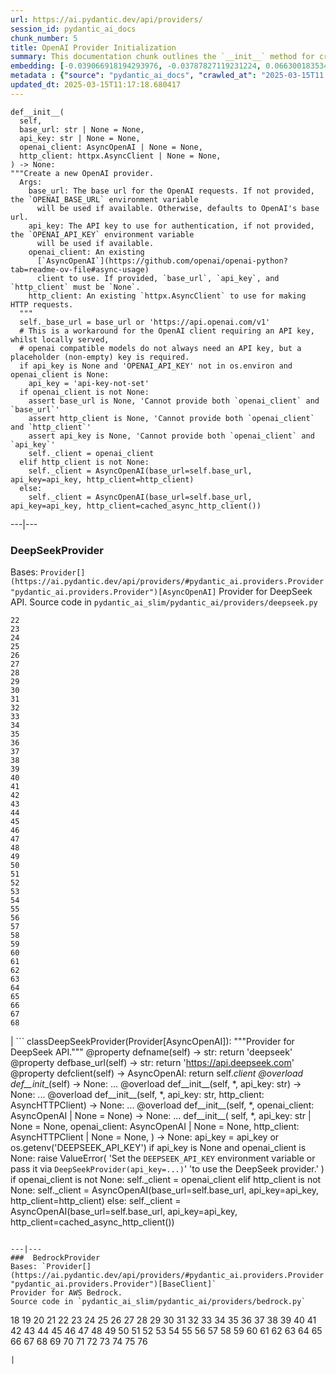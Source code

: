 ```yaml
---
url: https://ai.pydantic.dev/api/providers/
session_id: pydantic_ai_docs
chunk_number: 5
title: OpenAI Provider Initialization
summary: This documentation chunk outlines the `__init__` method for creating a new OpenAI provider, detailing parameters such as `base_url`, `api_key`, an instance of `AsyncOpenAI`, and an optional `http_client`. It explains the fallback mechanisms for `base_url` and `api_key` using environment variables.
embedding: [-0.039066918194293976, -0.03787827119231224, 0.06630018353462219, -0.03235765919089317, -0.002311261370778084, 0.0011919504031538963, -0.008096017874777317, 0.02333713509142399, 0.01912403665482998, -0.027682306244969368, 0.030957693234086037, -0.06973405182361603, 0.03840655833482742, -0.06350025534629822, 0.0007490962743759155, 0.013405315577983856, -0.012698729522526264, 0.019414594396948814, -0.026137063279747963, 0.03322933241724968, 0.03927823528647423, -0.008479027077555656, 0.012144027277827263, 0.015056216157972813, 0.008195072412490845, -0.008412990719079971, -0.015597711317241192, -0.0022056035231798887, -0.03098410740494728, -0.041127242147922516, 0.05100623518228531, -0.022042829543352127, -0.0277615487575531, -0.0017020788509398699, -0.014686414040625095, -0.04115365818142891, -0.020339099690318108, 0.02852756716310978, 0.006451720837503672, 0.0003774372162297368, 0.03690093755722046, -0.057477764785289764, 0.01345154084265232, -0.009793143719434738, -0.020074954256415367, 0.023931460455060005, -0.011252540163695812, 0.004302247893065214, 0.04051971063017845, -0.008003567345440388, 0.0008535157539881766, 0.04765160381793976, 0.007158306427299976, -0.06566623598337173, -0.014316612854599953, -0.043768685311079025, -0.02055041491985321, 0.005329108331352472, -0.009614846669137478, 0.009073351509869099, 0.02064286544919014, 0.010744063183665276, -0.02006174810230732, 0.018331604078412056, -0.007138495333492756, -0.001619533752091229, -0.030746378004550934, 0.006795108318328857, -0.03801034390926361, 9.348226740257815e-05, -0.003097090171650052, 0.030561476945877075, -0.043636612594127655, -0.020801352337002754, -0.0012150630354881287, -0.02942565828561783, 0.019361766055226326, 0.12298551201820374, -0.005292788147926331, -0.019824018701910973, -0.033202920109033585, 0.014237369410693645, -0.009713901206851006, -0.007587540429085493, -0.019137242808938026, -0.015703368932008743, -0.08172620087862015, -0.0153335677459836, 0.00652766227722168, 0.0010458456818014383, -0.010565766133368015, -0.061017297208309174, -0.03219917044043541, 0.027021946385502815, 0.049949657171964645, -0.000806465104687959, -0.0010879436740651727, -0.015122252516448498, 1.4948392163205426e-05, 0.03631981834769249, 0.006068711634725332, -0.04825913533568382, -0.04276493564248085, 0.01439585629850626, 0.05005531385540962, -0.005920130759477615, 0.03407459333539009, 0.025714432820677757, 0.014937351457774639, -0.009588432498276234, -0.0846317857503891, 0.0012926553608849645, 0.03256897255778313, -0.0029996868688613176, -0.01916365697979927, -0.007131891790777445, 0.007244152948260307, 0.017314648255705833, -0.017710864543914795, -0.0007594143971800804, -0.07512259483337402, -0.04205174744129181, 0.04738745838403702, 0.022940918803215027, 0.0358179472386837, 0.006814918946474791, 0.019084414467215538, -0.04630446806550026, -0.0685189887881279, -0.06297196447849274, -0.015465639531612396, 0.036557551473379135, 0.06107012555003166, -0.03354630619287491, -0.05068926140666008, -0.0479157492518425, -0.06323610991239548, 0.024459747597575188, -0.02691628783941269, 0.005058360286056995, -0.028765296563506126, -0.007930927909910679, 0.018820270895957947, 0.04091592878103256, -0.019308937713503838, 0.0073167928494513035, -0.0003679445362649858, -0.0649266317486763, -0.00035907095298171043, 0.04038764163851738, -0.017975009977817535, -0.019731568172574043, -0.04487809166312218, 0.0104072792455554, -0.027233261615037918, -0.015637332573533058, 0.020920217037200928, 0.04088951274752617, 0.03304443135857582, -0.021514540538191795, 0.00014878743968438357, 0.06603603810071945, -0.010242189280688763, -0.0029353017453104258, -0.019863639026880264, 0.027391748502850533, -0.012705333530902863, -0.015967514365911484, -0.09905405342578888, -0.022491874173283577, 0.0052861846052110195, 0.027682306244969368, -0.02618989162147045, 0.01070444192737341, 0.036108504980802536, -0.02905585616827011, -0.00946956779807806, 0.004483846947550774, -0.023363549262285233, -0.05557592958211899, 0.011404423043131828, 0.026084234938025475, -0.04128573089838028, -0.003092137398198247, -0.024552198126912117, 0.01742030680179596, 0.006821522489190102, -0.00511449109762907, 0.04197250306606293, 0.015478846617043018, -0.0012224920792505145, -0.0035659458953887224, 0.033784035593271255, -0.0056328740902245045, 0.044085659086704254, -0.0416291169822216, 0.020840972661972046, -0.039066918194293976, 0.04736104607582092, 0.02028626948595047, -0.007131891790777445, -0.025754055008292198, 0.022676775231957436, -0.03917257487773895, 0.03972727805376053, -0.04876101016998291, -0.011199711821973324, 0.004067820031195879, 0.002730590058490634, -0.0044706398621201515, 0.033916108310222626, -0.038961261510849, -0.008782792836427689, 0.014290198683738708, -0.03972727805376053, -0.02632196433842182, -0.027391748502850533, 0.023812593892216682, 0.0026447433046996593, 0.03956879302859306, 0.008855432271957397, 0.05037228763103485, -0.006243707146495581, 0.006263518240302801, 0.05969657748937607, -0.00013021481572650373, -0.0008741520578041673, -0.06487379968166351, 0.003892824286594987, 0.0005381936789490283, 0.025014450773596764, 0.04149704426527023, -0.00614465307444334, -0.006484738551080227, 0.030561476945877075, -0.012540243566036224, 0.0014800326898694038, -0.028289837762713432, 0.0600135512650013, -0.03631981834769249, 0.023706937208771706, -0.01562412641942501, 0.004576297476887703, 0.03544814512133598, 0.03774619847536087, -0.0016178828664124012, -0.02457861229777336, -0.05679099261760712, 0.0045465813018381596, 0.01294306293129921, 0.04321398213505745, -0.02431446872651577, 0.02171264961361885, 0.007396036293357611, 0.018556125462055206, -0.027154017239809036, -0.00444422522559762, -0.013312865048646927, -0.047308217734098434, -0.02690308168530464, -0.017354270443320274, 0.035210415720939636, -0.02566160447895527, -0.029214343056082726, 0.01294306293129921, -0.02534463070333004, -0.005107887554913759, 0.004034801851958036, 0.005669193807989359, 0.027972865849733353, 0.01989005319774151, 0.029452072456479073, 0.03774619847536087, -0.028950197622179985, 0.002507718512788415, -0.007534711621701717, 0.031274665147066116, 0.006197481881827116, -0.03021809086203575, -0.021778684109449387, 0.010222378186881542, 0.0034371756482869387, 0.012077990919351578, -0.00567579735070467, 0.021527748554944992, -0.007970549166202545, -0.0056493827141821384, -0.000679345743265003, -0.04844403639435768, -0.0032621801365166903, 0.007792252115905285, 0.005982865113765001, 0.008591288700699806, -0.054070305079221725, 0.012619486078619957, -0.02427484653890133, 0.055417440831661224, -0.008082810789346695, 0.04886666685342789, 0.03555380180478096, 0.08626947551965714, 0.023574864491820335, -0.002324468456208706, 0.0019893355201929808, -0.028686054050922394, 0.005702211521565914, 0.012520432472229004, -0.0018523108446970582, 0.037059422582387924, -0.026810631155967712, -0.03201426938176155, 0.017565585672855377, -0.024288054555654526, -0.03008601814508438, -0.02918792888522148, -0.02225414477288723, 0.02126360312104225, -0.0005596554256044328, -0.0126525042578578, -0.03296519070863724, -0.04902515187859535, -0.0215013325214386, -0.021567368879914284, 0.013154378160834312, -0.0291086845099926, 0.013656252063810825, 0.04651578515768051, -0.02995394542813301, -0.02064286544919014, -0.01417133305221796, 0.04675351455807686, -0.03246331587433815, -0.017763692885637283, 0.015254324302077293, -0.003417364787310362, -0.019084414467215538, 0.05473066866397858, -0.01607317104935646, 0.03285953029990196, 0.027682306244969368, -0.04825913533568382, 0.003447081195190549, -0.029161512851715088, 0.011721396818757057, -0.03666320815682411, 0.045696936547756195, 0.04580259323120117, 0.04347812756896019, -0.001600548392161727, 0.02315223403275013, 0.014646792784333229, -0.013616630807518959, 0.024010702967643738, 0.017446720972657204, -0.06387005746364594, -0.012989288195967674, 0.011140279471874237, -0.037323568016290665, 0.0041173468343913555, 0.03243689984083176, -0.038802776485681534, 0.037640541791915894, -0.017050504684448242, -0.020788144320249557, -0.0009038682328537107, 0.00463572982698679, 0.012771368958055973, -0.005560234189033508, 0.02529180236160755, 0.00690736947581172, 0.018833477050065994, 0.03299160301685333, -0.01003087405115366, -0.023627694696187973, -0.02118436060845852, -0.030878450721502304, 0.024327674880623817, 0.015544882975518703, -0.003211002331227064, 0.0010689583141356707, 0.022901296615600586, 0.0167995672672987, -0.011787432245910168, -0.017169369384646416, 0.014633585698902607, 0.01115348655730486, -0.008663928136229515, -0.010968585498631, -0.05758342519402504, 0.02968980185687542, 0.014052468352019787, -0.04123290255665779, -0.002017400925979018, -0.04759877547621727, 0.005061662290245295, 0.020629657432436943, 0.024974828585982323, 0.01417133305221796, 0.03703301027417183, 0.03138032555580139, 0.005434765946120024, -0.010717649012804031, 0.010565766133368015, 0.032172758132219315, -0.04572335258126259, -0.007732819765806198, 0.025450289249420166, 0.042157404124736786, -0.039648037403821945, 0.0194806307554245, 0.030033189803361893, -0.020352305844426155, 0.002443333389237523, 0.012877027504146099, -0.010367657989263535, 0.014527928084135056, 0.00260181981138885, 0.00435507670044899, 0.020405136048793793, 0.028738882392644882, 0.0065870946273207664, -0.06429268419742584, -0.04379509761929512, -0.0721113532781601, -0.014712829142808914, 0.04178760200738907, 0.00785828847438097, -0.02646724320948124, 0.020656071603298187, -0.058058883994817734, 0.025054072961211205, -0.003357932437211275, 0.022267350926995277, -0.03724432364106178, -0.010004459880292416, -0.010446900501847267, -0.07359056174755096, -0.018146703019738197, -0.00473478389903903, 0.008452612906694412, 0.02024664916098118, -0.017129747197031975, -0.08795999735593796, -0.029874702915549278, -0.01745992712676525, -0.015729783102869987, 0.013385504484176636, -0.04527430608868599, -0.015003387816250324, 0.010532747954130173, 0.003466891823336482, -0.0016484245425090194, 0.03444439545273781, 0.009410135447978973, -0.010849720798432827, -0.028897369280457497, 0.038802776485681534, 0.012322324328124523, -0.017169369384646416, -0.008829018101096153, 0.04630446806550026, -0.025516323745250702, -0.06159841641783714, 0.002996385097503662, 0.027550233528017998, -0.020088162273168564, 0.000802750582806766, 0.0043319640681147575, -0.006478135008364916, -0.031776539981365204, 0.03251614421606064, 0.019176864996552467, -0.010915757156908512, -0.02718043327331543, -0.06497945636510849, -0.046093154698610306, 0.007481882814317942, 0.02109191007912159, -0.0023475810885429382, -0.00547438720241189, -0.011648756451904774, 0.0013504369417205453, -0.06915293633937836, 0.023839009925723076, 0.0036220764741301537, 0.056579675525426865, -0.02502765692770481, 0.00942994561046362, -0.01325343269854784, -0.005038549657911062, -0.008538459427654743, 0.024142775684595108, 0.02673138678073883, -0.014950558543205261, 0.017948593944311142, -0.004787612706422806, -0.014092090539634228, 0.036557551473379135, -0.045247893780469894, 0.004081027116626501, 0.028553981333971024, -0.03399535268545151, -0.027391748502850533, 0.0470176562666893, 0.0479157492518425, -0.04503657668828964, -0.004298945888876915, 0.029346413910388947, -0.01285061240196228, 0.026718180626630783, -0.041893262416124344, 0.022359801456332207, -0.00605550454929471, 0.008465819992125034, 0.0145543422549963, 0.0170108824968338, 0.008743171580135822, 0.009978044778108597, -0.011140279471874237, 0.0001750986702973023, -0.0007301109144464135, -0.029874702915549278, -0.026137063279747963, -0.009212027303874493, -0.022412629798054695, 0.002963367151096463, -0.041840434074401855, -0.017948593944311142, 0.005187130533158779, 0.01166196446865797, 0.03869711607694626, -0.008901657536625862, 0.026876667514443398, 0.024155981838703156, -0.04276493564248085, 0.019639117643237114, 0.022993747144937515, -0.027259675785899162, 0.003747544949874282, -0.02982187457382679, -0.056526847183704376, 0.046779926866292953, -0.016139207407832146, -0.003714527003467083, 0.01751275733113289, 0.01862216182053089, 0.00024226971436291933, 0.009522396139800549, 0.024327674880623817, 0.0159014780074358, 0.030323747545480728, -0.007574333343654871, 0.03956879302859306, -0.035580217838287354, 0.024301260709762573, 0.034101009368896484, -0.01957308128476143, -0.01070444192737341, 0.060383353382349014, -0.0145543422549963, -0.018780648708343506, -0.02368052303791046, 0.05483632534742355, 0.03151239827275276, -0.020840972661972046, 0.018635369837284088, 0.026572901755571365, -0.014078882522881031, -0.03259538859128952, -0.013748702593147755, 0.008611098863184452, -0.003598964074626565, -0.015003387816250324, -0.008446008898317814, 0.004866855684667826, 0.026493657380342484, -0.00293365097604692, -0.003985274583101273, -0.009958234615623951, -0.0018803761340677738, -0.0349198542535305, -0.02109191007912159, -0.016310900449752808, -0.0015468942001461983, -0.03079920820891857, -0.022373009473085403, -0.022940918803215027, 0.019982503727078438, 0.020840972661972046, 0.019916469231247902, 0.004322058521211147, 0.008029982447624207, -0.010578973218798637, -0.044085659086704254, -0.011094054207205772, -0.04625163972377777, -0.0007396035944111645, -0.008657324127852917, -0.0380631722509861, 0.03626699000597, 0.0011704887729138136, -0.025133315473794937, -0.003942351322621107, 0.0277615487575531, -0.01388077437877655, -0.03793109953403473, 0.03877636045217514, -0.017948593944311142, -0.016641080379486084, 0.008082810789346695, 7.062760414555669e-05, -0.02399749495089054, 0.02382580190896988, 0.005447973031550646, 0.005256468430161476, 0.0025919144973158836, -0.04397999867796898, 0.014805279672145844, 0.0479157492518425, -0.024472955614328384, 0.008340351283550262, 0.002496162196621299, 0.010255396366119385, 0.04236872121691704, -0.013735495507717133, -0.015967514365911484, -0.028765296563506126, -0.010988396592438221, -0.020590035244822502, 0.04696482792496681, -0.027074774727225304, 0.02311261184513569, 0.0335727222263813, 0.01916365697979927, -0.008875243365764618, 0.017578793689608574, 0.0041866847313940525, -0.019956089556217194, -0.005167319905012846, -0.029135098680853844, 0.008762981742620468, 0.03444439545273781, -0.031195422634482384, -0.026004990562796593, 0.028950197622179985, 0.010262000374495983, -0.02699553221464157, -0.0019909865222871304, 0.03330857679247856, -0.04812706261873245, 0.010235585272312164, -0.018067458644509315, -0.014659999869763851, -0.00453337375074625, 0.02302016131579876, -0.006342761218547821, -0.013042117469012737, -0.02395787462592125, 0.00213296408765018, 0.03227841481566429, -0.059538088738918304, 0.009462963789701462, -0.027021946385502815, -0.005438067484647036, -0.0026249324437230825, 0.0266389362514019, 0.04445546120405197, 0.018780648708343506, 0.018608955666422844, -0.008941279724240303, 0.018701406195759773, 0.033704791218042374, 0.010096910409629345, 0.006540869362652302, 0.016627874225378036, -0.025450289249420166, 0.03388969227671623, -0.011397819966077805, 0.0038069775328040123, 0.017671244218945503, 0.018146703019738197, 0.025133315473794937, -0.031987857073545456, -0.02064286544919014, 0.012619486078619957, -0.042923424392938614, -0.000939362624194473, 0.014316612854599953, 0.0010887691751122475, 0.003655094653367996, 0.0029534618370234966, -0.005768247880041599, -0.023006955161690712, -0.005183828994631767, 0.06772655993700027, 0.010869531892240047, -0.005556932650506496, 0.006227198056876659, 0.017446720972657204, -0.06286630779504776, -0.01854291930794716, -0.0185825414955616, 0.007046045269817114, -0.019691945984959602, -0.04239513352513313, -0.011721396818757057, -0.01773727871477604, 0.008234693668782711, 0.03901408985257149, -0.03550097346305847, -0.01513545960187912, 0.00454327929764986, -0.026203099638223648, 0.021699441596865654, 0.0064550223760306835, 0.008446008898317814, 0.026097441092133522, 0.006157860159873962, 0.0016088029369711876, -0.02534463070333004, -0.01777690090239048, 0.023165442049503326, -0.004866855684667826, -0.01862216182053089, 0.0029121891129761934, -0.005332409869879484, 0.030640721321105957, 0.036425478756427765, -0.018371224403381348, 0.025146523490548134, -0.009443153627216816, -0.0371650829911232, -0.019454216584563255, -0.008683739230036736, -0.015690162777900696, -0.012487414292991161, -0.05520612746477127, -0.0016855698777362704, -0.050662845373153687, -0.004166874103248119, -0.0003021148731932044, -0.01719578355550766, 0.009779936634004116, 0.01003087405115366, 0.008115828968584538, 0.00047463399823755026, -0.005249864887446165, 0.006418702658265829, -0.002373995492234826, -0.0022699886467307806, -0.004189986269921064, 0.010763874277472496, 0.01845046877861023, -0.023984288796782494, 0.033519890159368515, 0.009912009350955486, 0.011404423043131828, 0.01184026151895523, -0.005893716122955084, 0.03040299192070961, 0.0034371756482869387, 0.011741206981241703, 0.0010772128589451313, 0.03116900846362114, -0.01267231535166502, -0.008386576548218727, -0.05119113624095917, -0.017605207860469818, 0.03634623438119888, 0.006781900767236948, 0.007897909730672836, 0.01426378358155489, 0.004206495359539986, 0.03415383771061897, 0.038036756217479706, -0.011767622083425522, 0.0007709707133471966, 0.006504549644887447, -0.018384432420134544, -0.06159841641783714, 0.016271280124783516, 0.03877636045217514, 0.008683739230036736, 0.030033189803361893, -0.004860252141952515, 0.03753488138318062, 0.0037937702145427465, -0.018727820366621017, -0.03386327996850014, 0.009139387868344784, -0.051032647490501404, -0.00927145965397358, 0.02311261184513569, 0.01929572969675064, -0.004642333369702101, 0.009370513260364532, 0.00861770287156105, -0.11178579926490784, -0.04358378425240517, 0.002730590058490634, 9.477203275309876e-05, 0.03962162137031555, 0.015729783102869987, 0.0036583964247256517, 0.018344810232520103, 0.01661466620862484, 0.006570585537701845, 0.024076739326119423, -0.010664819739758968, -0.0007371272658929229, -0.0006355968653224409, 0.03515758737921715, -0.009073351509869099, -0.03098410740494728, 0.014633585698902607, 0.030878450721502304, -0.003764054039493203, -0.022320181131362915, 0.0016368682263419032, 0.01575619913637638, -0.005689004436135292, -0.007112081162631512, 0.015095838345587254, 0.024472955614328384, -0.022637153044342995, -0.008208279497921467, 0.004860252141952515, 0.005263071972876787, 0.02368052303791046, -0.004371585790067911, 0.02618989162147045, -0.028686054050922394, 0.05177225172519684, 0.037402812391519547, -0.0007086492259986699, 0.02319185622036457, -0.013491162098944187, 0.010843116790056229, -0.01314117107540369, 0.04957985505461693, 0.0025803581811487675, -0.028316251933574677, 0.01817311719059944, 0.012540243566036224, -0.02265036106109619, -0.042738523334264755, 0.002387202810496092, 0.04786292091012001, -0.0004162333789281547, -0.009007315151393414, 0.007329999934881926, 0.006880954839289188, 0.0618097297847271, -0.05090057849884033, -0.016192035749554634, -0.014329819940030575, -0.014950558543205261, 0.012573261745274067, -0.019374972209334373, 0.00345368473790586, -0.013893982395529747, -0.03433873876929283, 0.017354270443320274, 0.011827054433524609, 0.00035803913488052785, -0.015822233632206917, 0.02592574805021286, -0.003199446015059948, -0.01648259535431862, -0.017486343160271645, 0.0055701397359371185, 0.0215013325214386, -0.020312685519456863, 0.02140888385474682, 0.01751275733113289, 0.021725855767726898, -0.03452363982796669, 0.020365513861179352, -0.010242189280688763, 0.015505261719226837, 0.04722897335886955, -0.05018738657236099, -0.0501609742641449, -0.010136531665921211, -0.025688018649816513, 0.019308937713503838, -0.0021758873481303453, 0.027338918298482895, 0.002443333389237523, 0.03283311799168587, -0.027735134586691856, -0.037006594240665436, -0.021950379014015198, -0.021567368879914284, -0.0002383488172199577, 0.005372031591832638, 0.02212207205593586, 0.06973405182361603, 0.040097080171108246, -0.013187396340072155, 0.02208244986832142, -0.005081472918391228, 0.012031765654683113, 0.012758161872625351, -0.0024086644407361746, -0.010526143945753574, 0.02704836055636406, 0.058956973254680634, 0.007429054006934166, -0.01893913559615612, 0.0005840061930939555, -0.026440829038619995, 0.011774225160479546, 0.04907798394560814, 0.004348473157733679, -0.0264276210218668, 0.015571297146379948, 0.01876744069159031, 0.01199874747544527, 0.05436086654663086, 0.00877618882805109, -0.005480991210788488, 0.0007181419059634209, 0.012210062704980373, 0.00454327929764986, -0.02695591002702713, -0.027814378961920738, -0.0018077364657074213, 0.009951630607247353, -0.04020274057984352, -0.011886486783623695, -0.005368729587644339, -0.006788504309952259, 0.0208145584911108, -0.041127242147922516, 0.013365693390369415, -0.03206709772348404, -0.008716756477952003, -0.027708720415830612, 0.005002229940146208, 0.015386396087706089, -0.013550594449043274, 0.02942565828561783, -0.0098525770008564, -0.019559873268008232, -0.04221023619174957, -0.011899693869054317, 0.0019926372915506363, -0.054202377796173096, -0.0425272062420845, 0.04374226927757263, 0.026797423139214516, 0.04265927895903587, -0.017407098785042763, -0.051032647490501404, -0.005345616955310106, -0.003480099141597748, 0.027523819357156754, 0.012513828463852406, 0.009225234389305115, -0.004100837744772434, 0.01652221567928791, -0.020946631208062172, 0.006428608205169439, -0.003826788393780589, -0.009060144424438477, -0.024288054555654526, -0.02950490079820156, -0.013127963989973068, 0.01987684704363346, 0.029531314969062805, 0.033704791218042374, 0.024512575939297676, -0.011001603677868843, -0.00036154731060378253, -0.021606991067528725, 0.03021809086203575, 0.02408994548022747, -0.0023706937208771706, 0.012256287969648838, 0.0385122150182724, 0.06820201873779297, -0.01022898219525814, -0.010037477128207684, 0.015267531387507915, 0.004464035853743553, 0.004520166665315628, 0.028316251933574677, 0.03972727805376053, -0.0035131170880049467, 0.0015064470935612917, -0.01269212644547224, 0.005646081175655127, 0.03838014602661133, 0.017763692885637283, -0.026361586526036263, 0.007488486357033253, 0.05753059312701225, 0.013867567293345928, 0.006854540668427944, 0.007429054006934166, -0.018027838319540024, 0.018569333478808403, -0.015571297146379948, -0.0038961260579526424, 0.013471351005136967, 0.015465639531612396, -0.02905585616827011, -0.0416291169822216, -0.01952025294303894, -0.026744594797492027, -0.031063351780176163, 0.004170175641775131, -0.01114688254892826, 0.000729698222130537, -0.029769044369459152, 0.0001273257366847247, -0.021884342655539513, -0.04205174744129181, 0.003250623820349574, 0.018305189907550812, -0.006184274796396494, -0.03148598223924637, -0.008340351283550262, 0.02463144063949585, 0.04593466594815254, -0.007904513739049435, 0.0022056035231798887, 0.03647830709815025, -0.009416738525032997, 0.01612599939107895, 0.015597711317241192, -0.007369621656835079, -0.023839009925723076, -0.02337675727903843, -0.019982503727078438, 0.004150365013629198, -0.00783847738057375, 0.054202377796173096, 0.021593783050775528, -0.061862558126449585, 0.013709081336855888, 0.033334992825984955, 0.043874341994524, 0.038670703768730164, 0.03647830709815025, 0.01957308128476143, 0.0023541846312582493, 0.010400676168501377, 0.013867567293345928, -0.02176547795534134, 0.013946810737252235, -0.014184540137648582, -0.006973405368626118, -0.011655360460281372, 0.00251267128624022, -0.0031433154363185167, -0.007528108078986406, 0.041312143206596375, -0.009661071933805943, -0.005982865113765001, -0.021871134638786316, -0.009621450677514076, 0.019956089556217194, 0.034814197570085526, 0.022108864039182663, 0.05002890154719353, -0.010829909704625607, 0.001784623833373189, -0.010763874277472496, -0.0021593784913420677, -0.010394072160124779, -0.045829009264707565, 0.001580737647600472, 0.010605387389659882, -0.0006467404309660196, -0.022201314568519592, -0.0031515697482973337, -0.026586107909679413, -0.007653576787561178, 0.016284486278891563, 0.017486343160271645, -0.013801531866192818, -0.014237369410693645, -0.032119929790496826, 0.001536163268610835, 0.008062999695539474, 0.02512010745704174, 0.015346774831414223, 0.021818306297063828, 0.0018886306788772345, 0.043636612594127655, 0.01571657694876194, 0.03299160301685333, 0.000647153181489557, 0.007422450464218855, -0.0005608935607597232, 0.018965549767017365, 0.01170818880200386, 0.0006215641624294221, 0.040863100439310074, 0.017618414014577866, 0.030561476945877075, 0.0052861846052110195, -0.06339459121227264, -0.00832714419811964, 0.006933783646672964, -0.023654108867049217, -0.0016731880605220795, 0.01459396444261074, -0.006395590025931597, 0.029267171397805214, 0.02918792888522148, -0.025542737916111946, -0.01738068461418152, -0.01430340576916933, 0.024472955614328384, 0.0021989999804645777, 0.038221657276153564, 0.0020207026973366737, 0.03505192697048187, 0.03079920820891857, 0.018635369837284088, -0.009700694121420383, 0.015690162777900696, -0.002179189119488001, -0.012989288195967674, -0.029663387686014175, 0.012665711343288422, 0.008512045256793499, 0.030165260657668114, -0.047625187784433365, 0.009786540642380714, -0.06439834088087082, 0.0344708114862442, -0.03309725970029831, 0.005692306440323591, 0.028501152992248535, -0.033202920109033585, 0.007270567584782839, -0.02055041491985321, 0.0007590017048642039, 0.0070394412614405155, -0.03246331587433815, 0.01296287402510643, 0.0327010452747345, -0.034101009368896484, 0.07818666845560074, -0.014950558543205261, -0.020880594849586487, -0.009403531439602375, 0.026612522080540657, -0.01439585629850626, -0.013550594449043274, 0.026876667514443398, -0.02154095470905304, -0.028712468221783638, -0.04984400048851967, 0.016059964895248413, 0.008201675489544868, 0.014739243313670158, -0.00605550454929471, -0.008769585750997066, 0.03766695410013199, -0.016099585220217705, 0.00879599992185831, 0.014567549340426922, -0.02002212591469288, 0.02924075722694397, 0.006101729813963175, -0.0322519987821579, -0.001105278148315847, 0.0028923784848302603, -0.0035197206307202578, -0.03013884648680687, 0.03209351375699043, -0.0034635900519788265, 0.014778864569962025, -0.013458143919706345, -0.023522036150097847, 0.039198990911245346, -0.018054252490401268, 0.0007317618001252413, 0.019190073013305664, -0.020497586578130722, 0.019308937713503838, 0.004424414597451687, 0.03138032555580139, -0.018331604078412056, 0.011978937312960625, -0.04334605485200882, 0.006194180343300104, 0.016759945079684258, -0.023297512903809547, -0.02950490079820156, 0.003232463961467147, -0.0052036396227777, -0.011886486783623695, 0.05174583941698074, 0.003460288280621171, -0.0010318130953237414, -0.01974477432668209, -0.009205423295497894, -0.011879882775247097, 0.018278775736689568, 0.008366765454411507, 0.00036278547486290336, -0.03309725970029831, 0.024974828585982323, -0.011160090565681458, 0.01693163998425007, -0.018252359703183174, -0.026123855262994766, -0.006847937125712633, -0.01051954086869955, -0.01714295521378517, 0.008591288700699806, 0.001567530445754528, 0.04405924305319786, 0.0015394650399684906, -0.014329819940030575, 0.0011721396585926414, -0.023984288796782494, -0.0031433154363185167, -0.015412811189889908, 0.012645901180803776, 0.0034305721055716276, 0.02637479268014431, 0.0029996868688613176, 0.007389432284981012, 0.00283294590190053, -0.035976432263851166, 0.015465639531612396, 0.009079954586923122, -0.0005113665829412639, -0.03771978244185448, 0.021752269938588142, -0.020708901807665825, 0.017499549314379692, 0.023046577349305153, 0.05547026917338371, 0.007534711621701717, 0.008947882801294327, -0.0398593507707119, 0.02105228789150715, 0.015703368932008743, 0.027603063732385635, 0.03988576680421829, 0.03148598223924637, -0.043055497109889984, 0.01992967538535595, -0.02628234215080738, 0.008208279497921467, 0.015954306349158287, -0.002761957235634327, 0.0015972466208040714, 0.023746559396386147, 0.011265748180449009, 0.016984468325972557, 0.032938774675130844, -0.02690308168530464, -0.01656183786690235, 0.014818486757576466, 0.031353909522295, -0.0020784842781722546, -0.009581828489899635, -0.0335991345345974, 0.031459566205739975, -0.010361053980886936, 0.012593071907758713, -0.033070847392082214, -0.02749740518629551, 0.003965463954955339, -0.012830802239477634, -0.022597530856728554, -0.03711225092411041, 0.0335991345345974, -0.019190073013305664, 0.013068531639873981, -0.0010260349372401834, -0.04284418001770973, 0.011344990693032742, 0.04276493564248085, 0.007409243378788233, -0.036108504980802536, -0.02637479268014431, -0.002010797383263707, -0.034101009368896484, 0.007349811028689146, -0.020207026973366737, 0.04416489973664284, 0.006474833469837904, -0.030429406091570854, 0.008729963563382626, -0.013616630807518959, -0.017763692885637283, 0.034946270287036896, 0.007065855897963047, -0.013365693390369415, -0.004569693934172392, 0.03756129741668701, 0.015214703045785427, -0.025542737916111946, 0.014065675437450409, -0.010077099315822124, -0.027972865849733353, -0.035342488437891006, -0.010763874277472496, 0.013577008619904518, -0.029319999739527702, -0.002611725125461817, -0.018424054607748985, 0.03079920820891857, 0.0015097488649189472, -0.013788324780762196, 0.016812775284051895, -0.0014882871182635427, 0.0014907635049894452, -0.02471068501472473, -0.016812775284051895, 0.02583329752087593, 0.001530385110527277, -0.0048470450565218925, -0.0027916734106838703, -0.005035247653722763, 2.9071332392049953e-05, 0.010222378186881542, 0.0029419055208563805, 0.001606326550245285, 0.009674279019236565, 0.006075315177440643, 0.005154112819582224, 0.01796180196106434, 0.01670711673796177, -0.007990360260009766, -0.007065855897963047, -0.028131350874900818, 0.003638585563749075, -0.02229376509785652, 0.008875243365764618, 0.0010755619732663035, 0.013709081336855888, -0.002190745435655117, 0.002690968569368124, 0.0014445382403209805, -0.002686015795916319, 0.0037046216893941164, 0.016007134690880775, 0.004685256630182266, 0.00653756782412529, 0.00946956779807806, 0.0017053806222975254, -0.018146703019738197, 0.007930927909910679, 0.01790897361934185, -0.00034359373967163265, -0.001536163268610835, -0.01228930614888668, 0.0101893600076437, -0.007673387415707111, -0.01170818880200386, 0.011047828942537308, -0.005834283772855997, 0.013398711569607258, 0.019308937713503838, 0.016403350979089737, 0.0009921914897859097, -0.00785828847438097, 0.007534711621701717, 0.026137063279747963, -0.030350161716341972, 0.0026629031635820866, 0.0011473761405795813, 0.00043129787081852555, 0.028870955109596252, -0.007409243378788233, 0.025054072961211205, 0.02431446872651577, -0.0197051540017128, -0.0264276210218668, -0.015188287943601608, -0.021461712196469307, -0.04178760200738907, 0.011490270495414734, -0.011166693642735481, 0.0483647920191288, 0.022822054103016853, 0.01790897361934185, 0.039198990911245346, -0.0033942521549761295, 0.0010144786210730672, -0.022901296615600586, 0.005926734302192926, 0.02154095470905304, -0.003915937151759863, -0.04424414411187172, 0.009192216210067272, 0.013999640010297298, 0.06661715358495712, 0.006412099115550518, 0.010235585272312164, -0.012718540616333485, -0.011107261292636395, -0.003346376121044159, -0.02041834220290184, 0.002094993134960532, 0.03322933241724968, -0.012553450651466846, 0.011595928110182285, 0.030350161716341972, -0.014712829142808914, -0.004090932663530111, 0.007270567584782839, -0.0024416823871433735, 0.023046577349305153, -0.043953586369752884, -0.02659931592643261, 0.014567549340426922, 0.013761909678578377, 0.009132783859968185, -0.014316612854599953, -0.009344099089503288, 0.002340977545827627, -0.026744594797492027, -0.0001851072593126446, 0.019308937713503838, 0.004790914244949818, 0.0008081159903667867, -0.014092090539634228, 0.026718180626630783, -0.013801531866192818, 0.006042297463864088, 0.046727098524570465, -0.0033117071725428104, -0.003945653326809406, 0.01724861189723015, -0.010849720798432827, 0.029161512851715088, 0.015861855819821358, -0.02498803660273552, -0.004899873863905668, -0.009542207233607769, 0.018978755921125412, 0.004421112593263388, -0.031855784356594086, -0.0027586554642766714, 0.011100657284259796, -0.012639297172427177, -0.027127603068947792, -0.003148267976939678, 0.022769225761294365, -0.009839368984103203, 0.049368541687726974, 0.005164017900824547, 0.01929572969675064, -0.050213802605867386, -0.00502534257248044, -0.029399244114756584, -0.0015650540590286255, 0.021791892126202583, 0.02587291970849037, 0.0007717961561866105, 0.0322255864739418, -0.01841084659099579, 0.005197036080062389, 0.016812775284051895, -0.0030244505032896996, 0.001878725248388946, -0.0033744415268301964, 0.03053506277501583, 0.028316251933574677, 0.004503657575696707, 0.014884522184729576, -0.009396928362548351, -0.03027091920375824, 0.03338782116770744, 0.003194493241608143, 0.0016905225347727537, 0.0036782072857022285, 0.05943243205547333, 0.012044972740113735, 0.0008592939120717347, -0.021554162725806236, 0.013563801534473896, -0.01920327916741371, 0.018965549767017365, -0.002474700566381216, 0.004781009163707495, 0.005999373737722635, 0.0023822500370442867, 0.014290198683738708, 0.0020603244192898273, -0.0016682354034855962, -0.022729603573679924, 0.013279846869409084, -0.0059465449303388596, -0.018067458644509315, 0.006204085424542427, -0.004061216022819281, 0.04643654078245163, 0.001662457245402038, -6.660353392362595e-05, 0.013035513460636139, -0.012210062704980373, -0.007442261092364788, -0.0009335844661109149, 0.021659819409251213, 0.006993216462433338, 0.009832765907049179, -0.0034503829665482044, 0.02154095470905304, -0.018978755921125412, -0.0030062906444072723, 0.010024270042777061, -0.0005002229590900242, -0.008802603930234909, -0.011028017848730087, -0.015122252516448498, 0.02431446872651577, 0.014950558543205261, -0.018886307254433632, -0.010341242887079716, -0.016192035749554634, -0.01849009096622467, 0.028870955109596252, 0.01719578355550766, -0.00783847738057375, 0.008274314925074577, -0.0070394412614405155, 0.017090126872062683, -0.015320360660552979, -0.007224342320114374, -0.01839764043688774, 0.0001259843702428043, -0.03811600059270859, 0.004209797363728285]
metadata : {"source": "pydantic_ai_docs", "crawled_at": "2025-03-15T11:17:18.678905", "url_path": "/api/providers/", "chunk_size": 4040}
updated_dt: 2025-03-15T11:17:18.680417
---
```

```
def__init__(
  self,
  base_url: str | None = None,
  api_key: str | None = None,
  openai_client: AsyncOpenAI | None = None,
  http_client: httpx.AsyncClient | None = None,
) -> None:
"""Create a new OpenAI provider.
  Args:
    base_url: The base url for the OpenAI requests. If not provided, the `OPENAI_BASE_URL` environment variable
      will be used if available. Otherwise, defaults to OpenAI's base url.
    api_key: The API key to use for authentication, if not provided, the `OPENAI_API_KEY` environment variable
      will be used if available.
    openai_client: An existing
      [`AsyncOpenAI`](https://github.com/openai/openai-python?tab=readme-ov-file#async-usage)
      client to use. If provided, `base_url`, `api_key`, and `http_client` must be `None`.
    http_client: An existing `httpx.AsyncClient` to use for making HTTP requests.
  """
  self._base_url = base_url or 'https://api.openai.com/v1'
  # This is a workaround for the OpenAI client requiring an API key, whilst locally served,
  # openai compatible models do not always need an API key, but a placeholder (non-empty) key is required.
  if api_key is None and 'OPENAI_API_KEY' not in os.environ and openai_client is None:
    api_key = 'api-key-not-set'
  if openai_client is not None:
    assert base_url is None, 'Cannot provide both `openai_client` and `base_url`'
    assert http_client is None, 'Cannot provide both `openai_client` and `http_client`'
    assert api_key is None, 'Cannot provide both `openai_client` and `api_key`'
    self._client = openai_client
  elif http_client is not None:
    self._client = AsyncOpenAI(base_url=self.base_url, api_key=api_key, http_client=http_client)
  else:
    self._client = AsyncOpenAI(base_url=self.base_url, api_key=api_key, http_client=cached_async_http_client())

```
  
---|---  
###  DeepSeekProvider
Bases: `Provider[](https://ai.pydantic.dev/api/providers/#pydantic_ai.providers.Provider "pydantic_ai.providers.Provider")[AsyncOpenAI]`
Provider for DeepSeek API.
Source code in `pydantic_ai_slim/pydantic_ai/providers/deepseek.py`
```
22
23
24
25
26
27
28
29
30
31
32
33
34
35
36
37
38
39
40
41
42
43
44
45
46
47
48
49
50
51
52
53
54
55
56
57
58
59
60
61
62
63
64
65
66
67
68
```
| ```
classDeepSeekProvider(Provider[AsyncOpenAI]):
"""Provider for DeepSeek API."""
  @property
  defname(self) -> str:
    return 'deepseek'
  @property
  defbase_url(self) -> str:
    return 'https://api.deepseek.com'
  @property
  defclient(self) -> AsyncOpenAI:
    return self._client
  @overload
  def__init__(self) -> None: ...
  @overload
  def__init__(self, *, api_key: str) -> None: ...
  @overload
  def__init__(self, *, api_key: str, http_client: AsyncHTTPClient) -> None: ...
  @overload
  def__init__(self, *, openai_client: AsyncOpenAI | None = None) -> None: ...
  def__init__(
    self,
    *,
    api_key: str | None = None,
    openai_client: AsyncOpenAI | None = None,
    http_client: AsyncHTTPClient | None = None,
  ) -> None:
    api_key = api_key or os.getenv('DEEPSEEK_API_KEY')
    if api_key is None and openai_client is None:
      raise ValueError(
        'Set the `DEEPSEEK_API_KEY` environment variable or pass it via `DeepSeekProvider(api_key=...)`'
        'to use the DeepSeek provider.'
      )
    if openai_client is not None:
      self._client = openai_client
    elif http_client is not None:
      self._client = AsyncOpenAI(base_url=self.base_url, api_key=api_key, http_client=http_client)
    else:
      self._client = AsyncOpenAI(base_url=self.base_url, api_key=api_key, http_client=cached_async_http_client())

```
  
---|---  
###  BedrockProvider
Bases: `Provider[](https://ai.pydantic.dev/api/providers/#pydantic_ai.providers.Provider "pydantic_ai.providers.Provider")[BaseClient]`
Provider for AWS Bedrock.
Source code in `pydantic_ai_slim/pydantic_ai/providers/bedrock.py`
```
18
19
20
21
22
23
24
25
26
27
28
29
30
31
32
33
34
35
36
37
38
39
40
41
42
43
44
45
46
47
48
49
50
51
52
53
54
55
56
57
58
59
60
61
62
63
64
65
66
67
68
69
70
71
72
73
74
75
76
```
|